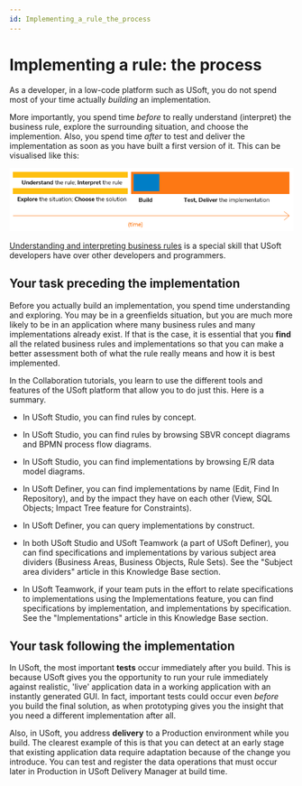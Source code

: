 ```yaml
---
id: Implementing_a_rule_the_process
---
```


# Implementing a rule: the process

As a developer, in a low-code platform such as USoft, you do not spend most of your time actually *building* an implementation.

More importantly, you spend time *before* to really understand (interpret) the business rule, explore the surrounding situation, and choose the implemention. Also, you spend time *after* to test and deliver the implementation as soon as you have built a first version of it. This can be visualised like this:

![](./assets/9909a8bb-1c01-4f60-a99d-ec17abc816e6.png)

[Understanding and interpreting business rules](/docs/Collaboration/Between%20business%20rules%20and%20implementations/Interpreting%20a%20business%20rule%20example.md) is a special skill that USoft developers have over other developers and programmers.

## Your task preceding the implementation

Before you actually build an implementation, you spend time understanding and exploring. You may be in a greenfields situation, but you are much more likely to be in an application where many business rules and many implementations already exist. If that is the case, it is essential that you **find** all the related business rules and implementations so that you can make a better assessment both of what the rule really means and how it is best implemented.

In the Collaboration tutorials, you learn to use the different tools and features of the USoft platform that allow you to do just this. Here is a summary.

- In USoft Studio, you can find rules by concept.

- In USoft Studio, you can find rules by browsing SBVR concept diagrams and BPMN process flow diagrams.
- In USoft Studio, you can find implementations by browsing E/R data model diagrams.
- In USoft Definer, you can find implementations by name (Edit, Find In Repository), and by the impact they have on each other (View, SQL Objects; Impact Tree feature for Constraints).
- In USoft Definer, you can query implementations by construct.
- In both USoft Studio and USoft Teamwork (a part of USoft Definer), you can find specifications and implementations by various subject area dividers (Business Areas, Business Objects, Rule Sets). See the "Subject area dividers" article in this Knowledge Base section.
- In USoft Teamwork, if your team puts in the effort to relate specifications to implementations using the Implementations feature, you can find specifications by implementation, and implementations by specification. See the "Implementations" article in this Knowledge Base section.

## Your task following the implementation

In USoft, the most important **tests** occur immediately after you build. This is because USoft gives you the opportunity to run your rule immediately against realistic, 'live' application data in a working application with an instantly generated GUI. In fact, important tests could occur even *before* you build the final solution, as when prototyping gives you the insight that you need a different implementation after all.

Also, in USoft, you address **delivery** to a Production environment while you build. The clearest example of this is that you can detect at an early stage that existing application data require adaptation because of the change you introduce. You can test and register the data operations that must occur later in Production in USoft Delivery Manager at build time.

 